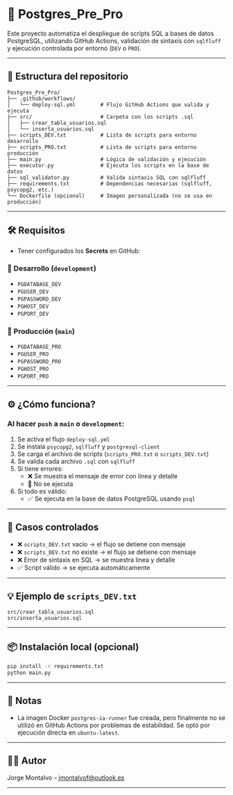 
# 🚀 Postgres_Pre_Pro

Este proyecto automatiza el despliegue de scripts SQL a bases de datos PostgreSQL, utilizando GitHub Actions, validación de sintaxis con `sqlfluff` y ejecución controlada por entorno (`DEV` o `PRO`).

---

## 📂 Estructura del repositorio

```
Postgres_Pre_Pro/
├── .github/workflows/
│   └── deploy-sql.yml        # Flujo GitHub Actions que valida y ejecuta
├── src/                      # Carpeta con los scripts .sql
│   ├── crear_tabla_usuarios.sql
│   └── inserta_usuarios.sql
├── scripts_DEV.txt           # Lista de scripts para entorno desarrollo
├── scripts_PRO.txt           # Lista de scripts para entorno producción
├── main.py                   # Lógica de validación y ejecución
├── executor.py               # Ejecuta los scripts en la base de datos
├── sql_validator.py          # Valida sintaxis SQL con sqlfluff
├── requirements.txt          # Dependencias necesarias (sqlfluff, psycopg2, etc.)
└── Dockerfile (opcional)     # Imagen personalizada (no se usa en producción)
```

---

## 🛠️ Requisitos

- Tener configurados los **Secrets** en GitHub:

### 🔐 Desarrollo (`development`)
- `PGDATABASE_DEV`
- `PGUSER_DEV`
- `PGPASSWORD_DEV`
- `PGHOST_DEV`
- `PGPORT_DEV`

### 🔐 Producción (`main`)
- `PGDATABASE_PRO`
- `PGUSER_PRO`
- `PGPASSWORD_PRO`
- `PGHOST_PRO`
- `PGPORT_PRO`

---

## ⚙️ ¿Cómo funciona?

### Al hacer `push` a `main` o `development`:
1. Se activa el flujo `deploy-sql.yml`
2. Se instala `psycopg2`, `sqlfluff` y `postgresql-client`
3. Se carga el archivo de scripts (`scripts_PRO.txt` o `scripts_DEV.txt`)
4. Se valida cada archivo `.sql` con `sqlfluff`
5. Si tiene errores:
   - ❌ Se muestra el mensaje de error con línea y detalle
   - 🚫 No se ejecuta
6. Si todo es válido:
   - ✅ Se ejecuta en la base de datos PostgreSQL usando `psql`

---

## 🧪 Casos controlados

- ❌ `scripts_DEV.txt` vacío → el flujo se detiene con mensaje
- ❌ `scripts_DEV.txt` no existe → el flujo se detiene con mensaje
- ❌ Error de sintaxis en SQL → se muestra línea y detalle
- ✅ Script válido → se ejecuta automáticamente

---

## 💡 Ejemplo de `scripts_DEV.txt`

```
src/crear_tabla_usuarios.sql
src/inserta_usuarios.sql
```

---

## 📦 Instalación local (opcional)

```bash
pip install -r requirements.txt
python main.py
```

---

## 📌 Notas

- La imagen Docker `postgres-ia-runner` fue creada, pero finalmente no se utilizó en GitHub Actions por problemas de estabilidad. Se optó por ejecución directa en `ubuntu-latest`.

---

## 👨‍💻 Autor

Jorge Montalvo – [jmontalvof@outlook.es](mailto:jmontalvof@outlook.es)

---
